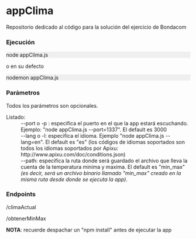 # appClima
Repositorio dedicado al código para la solución del ejercicio de Bondacom

<h3>Ejecución</h3>
<p style="background-color: rgba(230, 230, 230, 0.6)">node appClima.js</p>
o en su defecto
<p style="background-color: rgba(230, 230, 230, 0.6)">nodemon appClima.js</p>

<h3>Parámetros</h3>
Todos los parámetros son opcionales.
<dl>
  <dt>Listado:</dt>
  <dd>--port o -p : especifica el puerto en el que la app estará escuchando. Ejemplo: "node appClima.js --port=1337". El default es 3000</dd>
  <dd>--lang o -l: especifica el idioma. Ejemplo "node appClima.js --lang=en". El default es "es" (los códigos de idiomas soportados son todos los idiomas soportados por Apixu: http://www.apixu.com/doc/conditions.json)</dd>
  <dd>--path: especifica la ruta donde será guardado el archivo que lleva la cuenta de la temperatura minima y maxima. El default es "min_max" <i>(es decir, será un archivo binario llamado "min_max" creado en la misma ruta desde donde se ejecuta la app)</i>.</dd>
</dl>
<h3>Endpoints</h3>
/climaActual

/obtenerMinMax





<b>NOTA</b>: recuerde despachar un "npm install" antes de ejecutar la app
